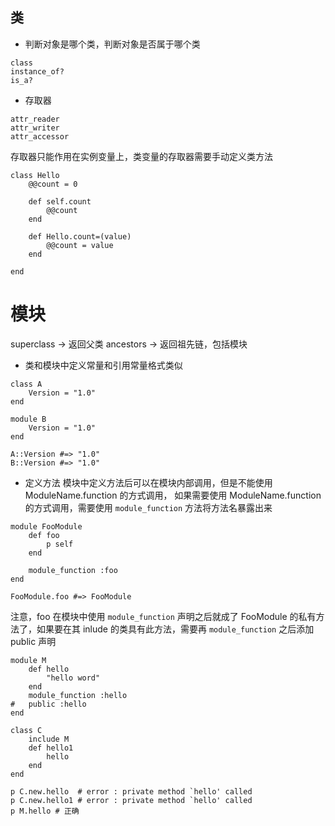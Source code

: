 ## 类

* 判断对象是哪个类，判断对象是否属于哪个类
```
class 
instance_of?
is_a?
```

* 存取器
```
attr_reader
attr_writer
attr_accessor
```

存取器只能作用在实例变量上，类变量的存取器需要手动定义类方法
```
class Hello
	@@count = 0

	def self.count
		@@count
	end

	def Hello.count=(value)
		@@count = value
	end

end
```

# 模块
superclass ->  返回父类
ancestors -> 返回祖先链，包括模块

* 类和模块中定义常量和引用常量格式类似
```
class A 
	Version = "1.0"
end

module B
	Version = "1.0"
end

A::Version #=> "1.0"
B::Version #=> "1.0"
```

* 定义方法
模块中定义方法后可以在模块内部调用，但是不能使用 ModuleName.function 的方式调用，
如果需要使用 ModuleName.function 的方式调用，需要使用 `module_function` 方法将方法名暴露出来
```
module FooModule
	def foo
		p self
	end

	module_function :foo
end

FooModule.foo #=> FooModule
```
注意，foo 在模块中使用 `module_function` 声明之后就成了 FooModule 的私有方法了，如果要在其 inlude 的类具有此方法，需要再 `module_function` 之后添加 public 声明 
```
module M
	def hello
		"hello word"
	end
	module_function :hello
#	public :hello
end

class C
	include M
	def hello1
		hello
	end
end

p C.new.hello  # error : private method `hello' called
p C.new.hello1 # error : private method `hello' called 
p M.hello # 正确
```
